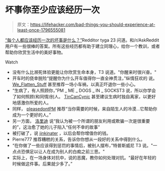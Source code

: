 # 坏事你至少应该经历一次

> 原文：<https://lifehacker.com/bad-things-you-should-experience-at-least-once-1796555081>

[“每个人都应该经历一次的坏事是什么？”](https://www.reddit.com/r/AskReddit/comments/6kety7/whats_a_bad_thing_everyone_should_experience_once/)Redditor tyga 23 问道。和/r/AskReddit 用户有一些很棒的答案。所有这些经历都有助于建立同理心，给你一个教训，或者帮助你欣赏生活中的美好事物。

Watch

*   没有什么比濒死体验更能让你欣赏生命本身，T3 说道。"你醒来时很兴奋。"
*   开车时的侥幸脱险“提醒你为什么开车值得你一直全神贯注，”纵情狂欢的 说。 [We_Flatten_Stuff](https://www.reddit.com/r/AskReddit/comments/6kety7/whats_a_bad_thing_everyone_should_experience_once/djlmgiy/) 甚至推荐一场小车祸，以真正吓退你一些小心。
*   “生病了，有人照顾你，”PM _ ME _ DOGS _ IN _ SOCKST3 说，所以你学会了如何照顾(和同情)别人。 [TinCanCynic](https://www.reddit.com/r/AskReddit/comments/6kety7/whats_a_bad_thing_everyone_should_experience_once/djlk70k/) 甚至建议生病时独自离家，以更好地感激你所爱的人。
*   同样， [pleasedontPM](https://www.reddit.com/r/AskReddit/comments/6kety7/whats_a_bad_thing_everyone_should_experience_once/djlicn1/) 推荐“当你需要的时候，来自陌生人的冷漠...它帮助你成为一个更好的人。”
*   另一方面， [洛里迪](https://www.reddit.com/r/AskReddit/comments/6kety7/whats_a_bad_thing_everyone_should_experience_once/djls1pn/) 说“我认为被一个所谓的朋友利用或欺骗一次是很重要的”，这治愈了她的儿子陷入“任何不幸的故事”
*   被打破了，说 [jinkinater](https://www.reddit.com/r/AskReddit/comments/6kety7/whats_a_bad_thing_everyone_should_experience_once/djlhgrg/) ，以后会帮你增值你的钱。
*   Pierre777 推荐糟糕的关系，告诉你你想从一段好的关系中得到什么。
*   “在你做了一些应该得到惩罚的事情后，被别人摆布，”特普斯威尼 T3 说。"一点点恐惧足以让人在成为别人的白痴之前三思。"
*   实际上，在一场身体对抗中，说的恶魔，教你如何处理对抗。“最好在年轻的时候做这件事。后果就少多了。”